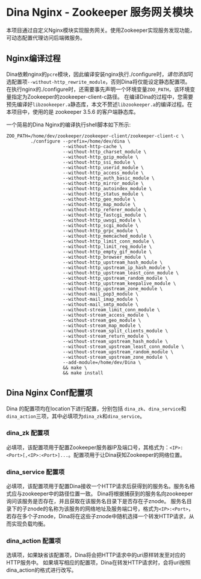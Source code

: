 # Dina Nginx - Zookeeper 服务网关模块

本项目通过自定义Nginx模块实现服务网关。使用Zookeeper实现服务发现功能，可动态配置代理访问后端微服务。

## Nginx编译过程

Dina依赖nginx的`pcre`模块，因此编译安装nginx执行./configure时，*请勿添加*可选配置项`--without-http_rewrite_module`，否则Dina将仅能设定静态配置项。
在执行nginx的./configure时，还需要事先声明一个环境变量`ZOO_PATH`，该环境变量指定为Zookeeper的zookeeper-client-c路径。
在编译Dina的过程中，您需要预先编译好`libzookeeper.a`静态库，本文不赘述`libzookeeper.a`的编译过程。在本项目中，使用的是 zookeeper 3.5.6 的客户端静态库。

一个简易的Dina Nginx的编译执行shell脚本如下所示:
```
ZOO_PATH=/home/dev/zookeeper/zookeeper-client/zookeeper-client-c \
         ./configure --prefix=/home/dev/dina \
                     --without-http-cache \
                     --without-http_charset_module \
                     --without-http_gzip_module \
                     --without-http_ssi_module \
                     --without-http_userid_module \
                     --without-http_access_module \
                     --without-http_auth_basic_module \
                     --without-http_mirror_module \
                     --without-http_autoindex_module \
                     --without-http_status_module \
                     --without-http_geo_module \
                     --without-http_map_module \
                     --without-http_referer_module \
                     --without-http_fastcgi_module \
                     --without-http_uwsgi_module \
                     --without-http_scgi_module \
                     --without-http_grpc_module \
                     --without-http_memcached_module \
                     --without-http_limit_conn_module \
                     --without-http_limit_req_module \
                     --without-http_empty_gif_module \
                     --without-http_browser_module \
                     --without-http_upstream_hash_module \
                     --without-http_upstream_ip_hash_module \
                     --without-http_upstream_least_conn_module \
                     --without-http_upstream_random_module \
                     --without-http_upstream_keepalive_module \
                     --without-http_upstream_zone_module \
                     --without-mail_pop3_module \
                     --without-mail_imap_module \
                     --without-mail_smtp_module \
                     --without-stream_limit_conn_module \
                     --without-stream_access_module \
                     --without-stream_geo_module \
                     --without-stream_map_module \
                     --without-stream_split_clients_module \
                     --without-stream_return_module \
                     --without-stream_upstream_hash_module \
                     --without-stream_upstream_least_conn_module \
                     --without-stream_upstream_random_module \
                     --without-stream_upstream_zone_module \
                     --add-module=/home/dev/Dina \
                     && make \
                     && make install
```
## Dina Nginx Conf配置项

Dina 的配置项均在location下进行配置，分别包括 `dina_zk`、`dina_service`和`dina_action`三项，其中必填项为`dina_zk`和`dina_service`。

### dina\_zk 配置项

必填项，该配置项用于配置Zookeeper服务器IP及端口号，其格式为：`<IP>:<Port>[,<IP>:<Port>]...`。配置项用于让Dina获知Zookeeper的网络位置。

### dina\_service 配置项

必填项，该配置项用于配置Dina接收一个HTTP请求后获得到的服务名。服务名格式应与zookeeper中的路径位置一致。
Dina将根据捕获到的服务名向zookeeper询问该服务是否存在，并且获取在该服务名目录下是否存在子znode。
服务名目录下的子znode的名称为该服务的网络地址及服务端口号，格式为`<IP>:<Port>`，
若存在多个子znode，Dina将在这些子znode中随机选择一个转发HTTP请求，从而实现负载均衡。


### dina\_action 配置项

选填项，如果缺省该配置项，Dina将会把HTTP请求中的uri原样转发至对应的HTTP服务中。
如果填写相应的配置项，Dina在转发HTTP请求时，会将uri按照dina\_action的格式进行改写。
